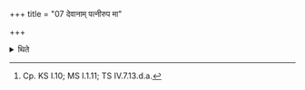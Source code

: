 +++
title = "07 देवानाम् पत्नीरुप मा"

+++

<details><summary>थिते</summary>

7. She stands praising the wives of the gods with devānāṁ patnīḥ.....[^1]  

[^1]: Cp. KS I.10; MS I.1.11; TS IV.7.13.d.a.
</details>
